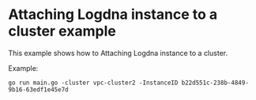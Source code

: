 # Attaching Logdna instance to a cluster example

This example shows how to Attaching Logdna instance to a cluster.

Example: 

```
go run main.go -cluster vpc-cluster2 -InstanceID b22d551c-238b-4849-9b16-63edf1e45e7d 
```